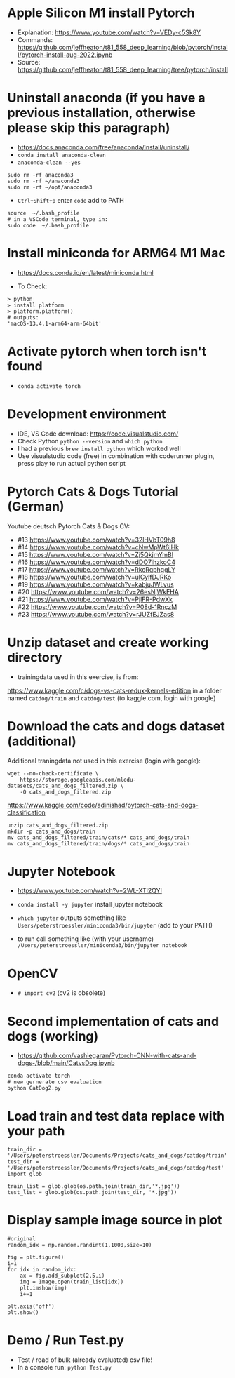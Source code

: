 # Apple Silicon M1 install Pytorch

- Explanation: https://www.youtube.com/watch?v=VEDy-c5Sk8Y
- Commands: https://github.com/jeffheaton/t81_558_deep_learning/blob/pytorch/install/pytorch-install-aug-2022.ipynb
- Source: https://github.com/jeffheaton/t81_558_deep_learning/tree/pytorch/install

# Uninstall anaconda (if you have a previous installation, otherwise please skip this paragraph)

- https://docs.anaconda.com/free/anaconda/install/uninstall/
- `conda install anaconda-clean`
- `anaconda-clean --yes`
``` 
sudo rm -rf anaconda3
sudo rm -rf ~/anaconda3
sudo rm -rf ~/opt/anaconda3

```

- `Ctrl+Shift+p` enter `code` add to PATH
```
source  ~/.bash_profile
# in a VSCode terminal, type in:
sudo code  ~/.bash_profile  
```

# Install miniconda for ARM64 M1 Mac

- https://docs.conda.io/en/latest/miniconda.html

- To Check:
```
> python
> install platform
> platform.platform()
# outputs:
'macOS-13.4.1-arm64-arm-64bit'
```

# Activate pytorch when torch isn't found
 
 - `conda activate torch`

# Development environment

- IDE, VS Code download: https://code.visualstudio.com/
- Check Python `python --version` and `which python`
- I had a previous  `brew install python` which worked well
- Use visualstudio code (free) in combination with coderunner plugin, press play to run actual python script

# Pytorch Cats & Dogs Tutorial (German)

Youtube deutsch Pytorch Cats & Dogs CV:

- #13 https://www.youtube.com/watch?v=32lHVbT09h8
- #14 https://www.youtube.com/watch?v=cNwMpWt6IHk
- #15 https://www.youtube.com/watch?v=Zj5QkjmYmBI
- #16 https://www.youtube.com/watch?v=dDO7ihzkoC4
- #17 https://www.youtube.com/watch?v=RkcRqphggLY
- #18 https://www.youtube.com/watch?v=ulCylfDJRKo
- #19 https://www.youtube.com/watch?v=kabjuJWLvus
- #20 https://www.youtube.com/watch?v=26esNjWkEHA
- #21 https://www.youtube.com/watch?v=PjlFR-PdwXk
- #22 https://www.youtube.com/watch?v=P08d-1RnczM
- #23 https://www.youtube.com/watch?v=rJUZfEJZas8

# Unzip dataset and create working directory

- trainingdata used in this exercise, is from: 

https://www.kaggle.com/c/dogs-vs-cats-redux-kernels-edition
in a folder named `catdog/train` and `catdog/test`
(to kaggle.com, login with google)

# Download the cats and dogs dataset (additional)

Additional traningdata not used in this exercise (login with google):
````
wget --no-check-certificate \
    https://storage.googleapis.com/mledu-datasets/cats_and_dogs_filtered.zip \
    -O cats_and_dogs_filtered.zip
````



https://www.kaggle.com/code/adinishad/pytorch-cats-and-dogs-classification
````
unzip cats_and_dogs_filtered.zip
mkdir -p cats_and_dogs/train
mv cats_and_dogs_filtered/train/cats/* cats_and_dogs/train
mv cats_and_dogs_filtered/train/dogs/* cats_and_dogs/train
`````

# Jupyter Notebook

- https://www.youtube.com/watch?v=2WL-XTl2QYI

- `conda install -y jupyter` install jupyter notebook
- `which jupyter` outputs something like `Users/peterstroessler/miniconda3/bin/jupyter` (add to your PATH)
- to run call something like (with your username) `/Users/peterstroessler/miniconda3/bin/jupyter notebook`


# OpenCV

- `# import cv2` (cv2 is obsolete)


# Second implementation of cats and dogs (working)

- https://github.com/vashiegaran/Pytorch-CNN-with-cats-and-dogs-/blob/main/CatvsDog.ipynb

```
conda activate torch
# new gernerate csv evaluation
python CatDog2.py 
```

# Load train and test data replace with your path
```
train_dir = '/Users/peterstroessler/Documents/Projects/cats_and_dogs/catdog/train'
test_dir = '/Users/peterstroessler/Documents/Projects/cats_and_dogs/catdog/test'
import glob

train_list = glob.glob(os.path.join(train_dir,'*.jpg'))
test_list = glob.glob(os.path.join(test_dir, '*.jpg'))
```

# Display sample image source in plot

```
#original
random_idx = np.random.randint(1,1000,size=10)

fig = plt.figure()
i=1
for idx in random_idx:
    ax = fig.add_subplot(2,5,i)
    img = Image.open(train_list[idx])
    plt.imshow(img)
    i+=1

plt.axis('off')
plt.show()
```

# Demo / Run Test.py
- Test / read of bulk (already evaluated) csv file!
- In a console run: `python Test.py`